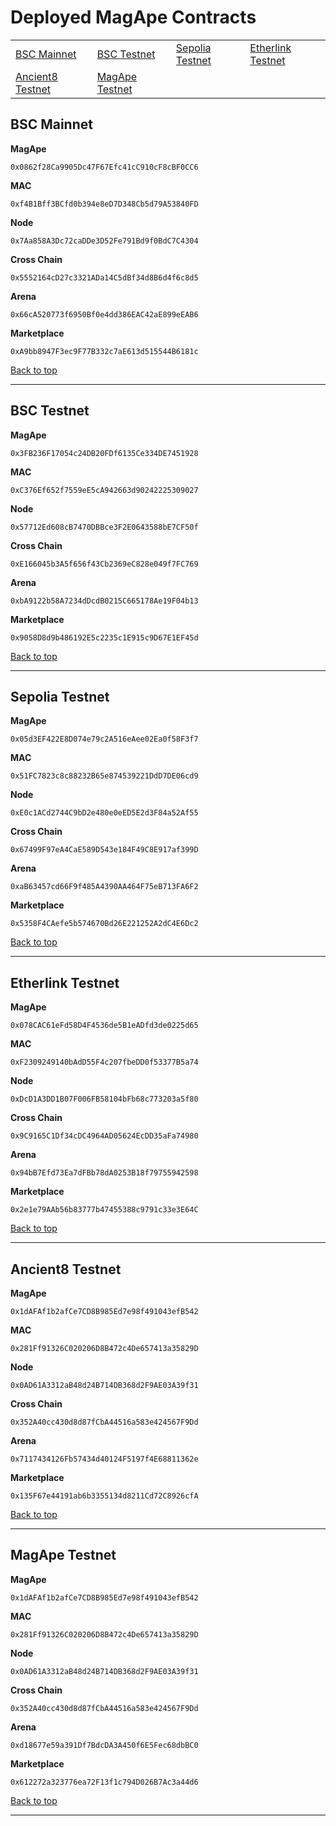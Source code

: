 # Deployed MagApe Contracts


| | | | |
|---|---|---|---|
| [BSC Mainnet](#bsc-mainnet) | [BSC Testnet](#bsc-testnet) | [Sepolia Testnet](#sepolia-testnet) | [Etherlink Testnet](#etherlink-testnet) |
| [Ancient8 Testnet](#ancient8-testnet) | [MagApe Testnet](#magape-testnet) | | |



## BSC Mainnet

**MagApe**
```
0x0862f28Ca9905Dc47F67Efc41cC910cF8cBF0CC6
```
**MAC** 
```
0xf4B1Bff3BCfd0b394e8eD7D348Cb5d79A53840FD
```
**Node**
```
0x7Aa858A3Dc72caDDe3D52Fe791Bd9f0BdC7C4304
```
**Cross Chain** 
```
0x5552164cD27c3321ADa14C5dBf34d8B6d4f6c8d5
```
**Arena**
```
0x66cA520773f6950Bf0e4dd386EAC42aE899eEAB6
```
**Marketplace**
```
0xA9bb8947F3ec9F77B332c7aE613d515544B6181c
```
[Back to top](#)

---

## BSC Testnet

**MagApe**
```
0x3FB236F17054c24DB20FDf6135Ce334DE7451928
```
**MAC**
```
0xC376Ef652f7559eE5cA942663d90242225309027
```
**Node** 
```
0x57712Ed608cB7470DBBce3F2E0643588bE7CF50f
```
**Cross Chain** 
```
0xE166045b3A5f656f43Cb2369eC828e049f7FC769
```
**Arena**
```
0xbA9122b58A7234dDcdB0215C665178Ae19F04b13
```
**Marketplace** 
```
0x9058D8d9b486192E5c2235c1E915c9D67E1EF45d
```
[Back to top](#)

---

## Sepolia Testnet

**MagApe**
```
0x05d3EF422E8D074e79c2A516eAee02Ea0f58F3f7
```
**MAC**
```
0x51FC7823c8c88232B65e874539221DdD7DE06cd9
```
**Node** 
```
0xE0c1ACd2744C9bD2e480e0eED5E2d3F84a52Af55
```
**Cross Chain** 
```
0x67499F97eA4CaE589D543e184F49C8E917af399D
```
**Arena**
```
0xaB63457cd66F9f485A4390AA464F75eB713FA6F2
```
**Marketplace** 
```
0x5358F4CAefe5b574670Bd26E221252A2dC4E6Dc2
```
[Back to top](#)

---

## Etherlink Testnet

**MagApe**
```
0x078CAC61eFd58D4F4536de5B1eADfd3de0225d65
```
**MAC**
```
0xF2309249140bAdD55F4c207fbeDD0f53377B5a74
```
**Node** 
```
0xDcD1A3DD1B07F006FB58104bFb68c773203a5f80
```
**Cross Chain** 
```
0x9C9165C1Df34cDC4964AD05624EcDD35aFa74980
```
**Arena**
```
0x94bB7Efd73Ea7dFBb78dA0253B18f79755942598
```
**Marketplace** 
```
0x2e1e79AAb56b83777b47455388c9791c33e3E64C
```
[Back to top](#)

---

## Ancient8 Testnet

**MagApe**
```
0x1dAFAf1b2afCe7CD8B985Ed7e98f491043efB542
```
**MAC**
```
0x281Ff91326C020206D8B472c4De657413a35829D
```
**Node** 
```
0x0AD61A3312aB48d24B714DB368d2F9AE03A39f31
```
**Cross Chain** 
```
0x352A40cc430d8d87fCbA44516a583e424567F9Dd
```
**Arena**
```
0x7117434126Fb57434d40124F5197f4E68811362e
```
**Marketplace** 
```
0x135F67e44191ab6b3355134d8211Cd72C8926cfA
```
[Back to top](#)

---

## MagApe Testnet

**MagApe**
```
0x1dAFAf1b2afCe7CD8B985Ed7e98f491043efB542
```
**MAC**
```
0x281Ff91326C020206D8B472c4De657413a35829D
```
**Node** 
```
0x0AD61A3312aB48d24B714DB368d2F9AE03A39f31
```
**Cross Chain** 
```
0x352A40cc430d8d87fCbA44516a583e424567F9Dd
```
**Arena**
```
0xd18677e59a391Df7BdcDA3A450f6E5Fec68dbBC0
```
**Marketplace** 
```
0x612272a323776ea72F13f1c794D026B7Ac3a44d6
```
[Back to top](#)

---